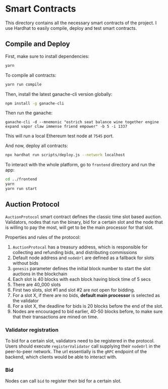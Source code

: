 # Smart Contracts

This directory contains all the necessary smart contracts of the project. I use Hardhat to easily compile, deploy and test smart contracts.

## Compile and Deploy

First, make sure to install dependencies:

```bash
yarn
```

To compile all contracts:
```bash
yarn run compile
```

Then, install the latest ganache-cli version globally:

```bash
npm install -g ganache-cli
```

Then run the ganache:

```
ganache-cli -d --mnemonic "ostrich seat balance wine together engine expand vapor claw immense friend empower" -b 5 -i 1337
```


This will run a local Ethereum test node at `7545` port. 

And now, deploy all contracts:

```bash
npx hardhat run scripts/deploy.js --network localhost
```

To interact with the whole platform, go to `frontend` directory and run the app:

```bash
cd ../frontend
yarn
yarn run start
```

## Auction Protocol

`AuctionProtocol` smart contract defines the classic time slot based auction. Validators, nodes that run the binary, bid for a certain slot and the node that is
willing to pay the most, will get to be the main processor for that slot.

Properties and rules of the protocol:

1. `AuctionProtocal` has a treasury address, which is responsible for collecting and refunding bids, and distributing commissions
2. Default node address and `nodeUrl` are defined as a fallback for slots without bids
3. `genesis` parameter defines the initial block number to start the slot auctions in the blockchain
4. Each slot is 40 blocks with each block having block time of 5 secs 
5. There are 40_000 slots
6. First two slots, slot #1 and slot #2 are not open for bidding.
7. For a slot X, if there are no bids, **default main processor** is selected as the validator
8. For a slot X, the deadline for bids is 20 blocks before the end of the slot. 
9. Nodes are encouraged to bid earlier, 40-50 blocks before, to make sure that their transactions are mined on time.

### Validator registration

To bid for a certain slot, validators need to be registered in the protocol. Users should execute `registerValidator` call supplying their `nodeUrl` in the 
peer-to-peer network. The url essentially is the `gRPC` endpoint of the backend, which clients would be able to interact with.

### Bid

Nodes can call `bid` to register their bid for a certain slot. 

